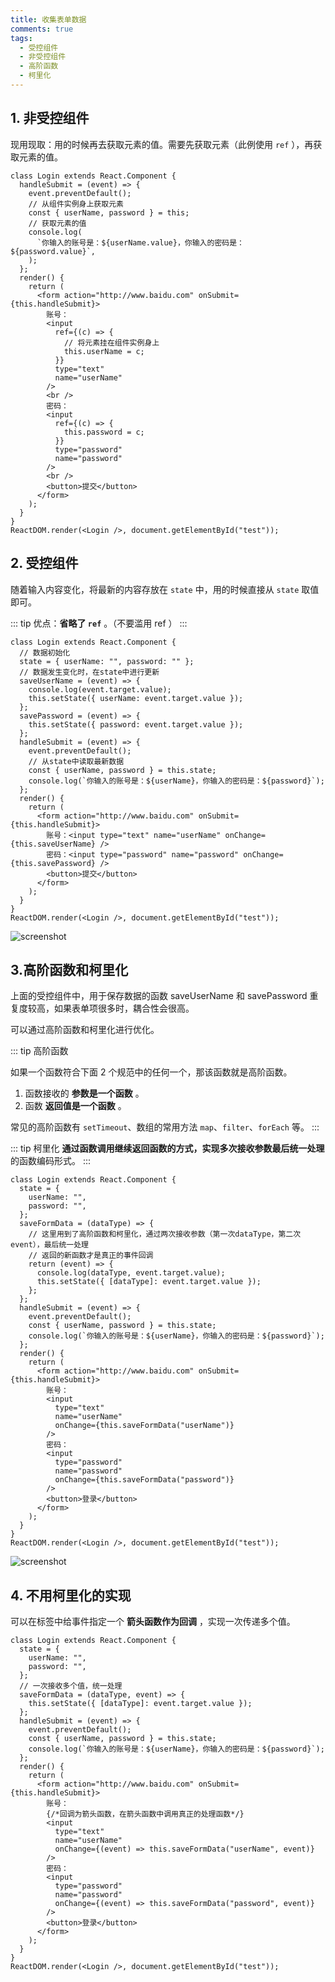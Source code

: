 ```yaml
---
title: 收集表单数据
comments: true
tags:
  - 受控组件
  - 非受控组件
  - 高阶函数
  - 柯里化
---
```


## 1. 非受控组件

现用现取：用的时候再去获取元素的值。需要先获取元素（此例使用 `ref` ），再获取元素的值。

```js{4-9,16-19}
class Login extends React.Component {
  handleSubmit = (event) => {
    event.preventDefault();
    // 从组件实例身上获取元素
    const { userName, password } = this;
    // 获取元素的值
    console.log(
      `你输入的账号是：${userName.value}，你输入的密码是：${password.value}`,
    );
  };
  render() {
    return (
      <form action="http://www.baidu.com" onSubmit={this.handleSubmit}>
        账号：
        <input
          ref={(c) => {
            // 将元素挂在组件实例身上
            this.userName = c;
          }}
          type="text"
          name="userName"
        />
        <br />
        密码：
        <input
          ref={(c) => {
            this.password = c;
          }}
          type="password"
          name="password"
        />
        <br />
        <button>提交</button>
      </form>
    );
  }
}
ReactDOM.render(<Login />, document.getElementById("test"));
```

## 2. 受控组件

随着输入内容变化，将最新的内容存放在 `state` 中，用的时候直接从 `state` 取值即可。

::: tip
优点：**省略了 `ref`** 。（不要滥用 ref ）
:::

```jsx{4-8,14-15,21}
class Login extends React.Component {
  // 数据初始化
  state = { userName: "", password: "" };
  // 数据发生变化时，在state中进行更新
  saveUserName = (event) => {
    console.log(event.target.value);
    this.setState({ userName: event.target.value });
  };
  savePassword = (event) => {
    this.setState({ password: event.target.value });
  };
  handleSubmit = (event) => {
    event.preventDefault();
    // 从state中读取最新数据
    const { userName, password } = this.state;
    console.log(`你输入的账号是：${userName}，你输入的密码是：${password}`);
  };
  render() {
    return (
      <form action="http://www.baidu.com" onSubmit={this.handleSubmit}>
        账号：<input type="text" name="userName" onChange={this.saveUserName} />
        密码：<input type="password" name="password" onChange={this.savePassword} />
        <button>提交</button>
      </form>
    );
  }
}
ReactDOM.render(<Login />, document.getElementById("test"));
```

<img class="zoomable" :src="$withBase('/images/screenshot/2/5/1.png')" alt="screenshot">

## 3.高阶函数和柯里化

上面的受控组件中，用于保存数据的函数 saveUserName 和 savePassword 重复度较高，如果表单项很多时，耦合性会很高。

可以通过高阶函数和柯里化进行优化。

::: tip 高阶函数

如果一个函数符合下面 2 个规范中的任何一个，那该函数就是高阶函数。

1. 函数接收的 **参数是一个函数** 。
2. 函数 **返回值是一个函数** 。

常见的高阶函数有 `setTimeout`、数组的常用方法 `map`、`filter`、`forEach` 等。
:::

::: tip 柯里化
**通过函数调用继续返回函数的方式，实现多次接收参数最后统一处理** 的函数编码形式。
:::

```jsx{6-13,26,32}
class Login extends React.Component {
  state = {
    userName: "",
    password: "",
  };
  saveFormData = (dataType) => {
    // 这里用到了高阶函数和柯里化，通过两次接收参数（第一次dataType，第二次event），最后统一处理
    // 返回的新函数才是真正的事件回调
    return (event) => {
      console.log(dataType, event.target.value);
      this.setState({ [dataType]: event.target.value });
    };
  };
  handleSubmit = (event) => {
    event.preventDefault();
    const { userName, password } = this.state;
    console.log(`你输入的账号是：${userName}，你输入的密码是：${password}`);
  };
  render() {
    return (
      <form action="http://www.baidu.com" onSubmit={this.handleSubmit}>
        账号：
        <input
          type="text"
          name="userName"
          onChange={this.saveFormData("userName")}
        />
        密码：
        <input
          type="password"
          name="password"
          onChange={this.saveFormData("password")}
        />
        <button>登录</button>
      </form>
    );
  }
}
ReactDOM.render(<Login />, document.getElementById("test"));
```

<img class="zoomable" :src="$withBase('/images/screenshot/2/5/2.png')" alt="screenshot">

## 4. 不用柯里化的实现

可以在标签中给事件指定一个 **箭头函数作为回调** ，实现一次传递多个值。

```jsx{6-9,23}
class Login extends React.Component {
  state = {
    userName: "",
    password: "",
  };
  // 一次接收多个值，统一处理
  saveFormData = (dataType, event) => {
    this.setState({ [dataType]: event.target.value });
  };
  handleSubmit = (event) => {
    event.preventDefault();
    const { userName, password } = this.state;
    console.log(`你输入的账号是：${userName}，你输入的密码是：${password}`);
  };
  render() {
    return (
      <form action="http://www.baidu.com" onSubmit={this.handleSubmit}>
        账号：
        {/*回调为箭头函数，在箭头函数中调用真正的处理函数*/}
        <input
          type="text"
          name="userName"
          onChange={(event) => this.saveFormData("userName", event)}
        />
        密码：
        <input
          type="password"
          name="password"
          onChange={(event) => this.saveFormData("password", event)}
        />
        <button>登录</button>
      </form>
    );
  }
}
ReactDOM.render(<Login />, document.getElementById("test"));
```
